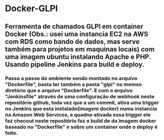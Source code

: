 # Docker-GLPI
<h2>Ferramenta de chamados GLPI em container Docker (Obs.: usei uma instancia EC2 na AWS com RDS como bando de dados, mas serve também para projetos em maquinas locais) com uma imagem ubuntu instalando Apache e PHP.
Usando pipeline Jenkins para build e deploy. 

<h3> Passo a passo do ambiente sendo montado no arquivo "Dockerfile", basta ter também a pasta "glpi" no memso diretório que o arquivo "Dockerfile". 
E com o arquivo "Jenkinsfile" através de uma configuração de webhook neste repositório github, toda vez que a um commit, ativa uma trigger no Jenkins que esta instalado(imagem docker) numa instancia na Amazon Web Services, e quadno ativada essa trigger ele faz checout neste repositório faz o build de da imagem docker baseado no "Dockerfile" e sobre um container onde o deploy é feito. 
